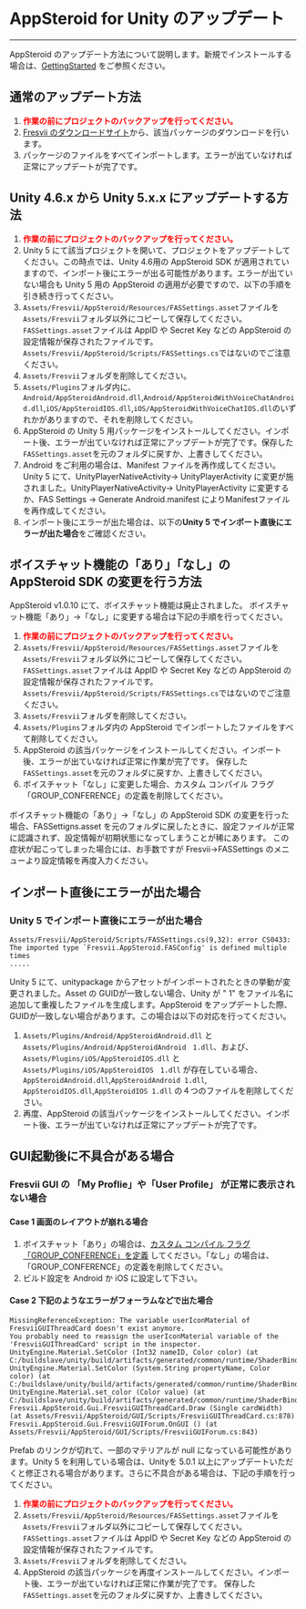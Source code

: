 # AppSteroid for Unity のアップデート

----------

AppSteroid のアップデート方法について説明します。新規でインストールする場合は、[GettingStarted](GettingStarted.md) をご参照ください。

## 通常のアップデート方法
1. **<span style="color:red">作業の前にプロジェクトのバックアップを行ってください。</span>**
2. [Fresvii のダウンロードサイト](https://fresvii.com/downloads)から、該当パッケージのダウンロードを行います。
3. パッケージのファイルをすべてインポートします。エラーが出ていなければ正常にアップデートが完了です。

## Unity 4.6.x から Unity 5.x.x にアップデートする方法
1. **<span style="color:red">作業の前にプロジェクトのバックアップを行ってください。</span>**
2. Unity 5 にて該当プロジェクトを開いて、プロジェクトをアップデートしてください。この時点では、Unity 4.6用の AppSteroid SDK が適用されていますので、インポート後にエラーが出る可能性があります。エラーが出ていない場合も Unity 5 用の AppSteroid の適用が必要ですので、以下の手順を引き続き行ってください。
3. `Assets/Fresvii/AppSteroid/Resources/FASSettings.asset`ファイルを`Assets/Fresvii`フォルダ以外にコピーして保存してください。`FASSettings.asset`ファイルは AppID や Secret Key などの AppSteroid の設定情報が保存されたファイルです。`Assets/Fresvii/AppSteroid/Scripts/FASSettings.cs`ではないのでご注意ください。
4. `Assets/Fresvii`フォルダを削除してください。
5. `Assets/Plugins`フォルダ内に、`Android/AppSteroidAndroid.dll`,`Android/AppSteroidWithVoiceChatAndroid.dll`,`iOS/AppSteroidIOS.dll`,`iOS/AppSteroidWithVoiceChatIOS.dll`のいずれかがありますので、それを削除してください。
6.  AppSteroid の Unity 5 用パッケージをインストールしてください。インポート後、エラーが出ていなければ正常にアップデートが完了です。保存した`FASSettings.asset`を元のフォルダに戻すか、上書きしてください。
7.  Android をご利用の場合は、Manifest ファイルを再作成してください。Unity 5 にて、UnityPlayerNativeActivity-> UnityPlayerActivity に変更が施されました。UnityPlayerNativeActivity-> UnityPlayerActivity に変更するか、FAS Settings -> Generate Android.manifest によりManifestファイルを再作成してください。
8.  インポート後にエラーが出た場合は、以下の**Unity 5 でインポート直後にエラーが出た場合**をご確認ください。

## ボイスチャット機能の「あり」「なし」の AppSteroid SDK の変更を行う方法

AppSteroid v1.0.10 にて、ボイスチャット機能は廃止されました。
ボイスチャット機能「あり」→「なし」に変更する場合は下記の手順を行ってください。

1. **<span style="color:red">作業の前にプロジェクトのバックアップを行ってください。</span>**
2. `Assets/Fresvii/AppSteroid/Resources/FASSettings.asset`ファイルを`Assets/Fresvii`フォルダ以外にコピーして保存してください。`FASSettings.asset`ファイルは AppID や Secret Key などの AppSteroid の設定情報が保存されたファイルです。`Assets/Fresvii/AppSteroid/Scripts/FASSettings.cs`ではないのでご注意ください。
3. `Assets/Fresvii`フォルダを削除してください。
4. `Assets/Plugins`フォルダ内の AppSteroid でインポートしたファイルをすべて削除してください。
6.  AppSteroid の該当パッケージをインストールしてください。インポート後、エラーが出ていなければ正常に作業が完了です。
保存した`FASSettings.asset`を元のフォルダに戻すか、上書きしてください。
7. ボイスチャット「なし」に変更した場合、カスタム コンパイル フラグ「GROUP_CONFERENCE」の定義を削除してください。

ボイスチャット機能の「あり」→「なし」の AppSteroid SDK の変更を行った場合、FASSettigns.asset を元のフォルダに戻したときに、設定ファイルが正常に認識されず、設定情報が初期状態になってしまうことが稀にあります。
この症状が起こってしまった場合には、お手数ですが Fresvii->FASSettings のメニューより設定情報を再度入力ください。

## インポート直後にエラーが出た場合
 
### Unity 5 でインポート直後にエラーが出た場合

    Assets/Fresvii/AppSteroid/Scripts/FASSettings.cs(9,32): error CS0433: The imported type `Fresvii.AppSteroid.FASConfig' is defined multiple times
    .....

Unity 5 にて、unitypackage からアセットがインポートされたときの挙動が変更されました。Asset の GUIDが一致しない場合、Unity が " 1" をファイル名に追加して重複したファイルを生成します。AppSteroid をアップデートした際、GUIDが一致しない場合があります。この場合は以下の対応を行ってください。

1. `Assets/Plugins/Android/AppSteroidAndroid.dll` と `Assets/Plugins/Android/AppSteroidAndroid　1.dll`、および、`Assets/Plugins/iOS/AppSteroidIOS.dll` と `Assets/Plugins/iOS/AppSteroidIOS　1.dll` が存在している場合、`AppSteroidAndroid.dll`,`AppSteroidAndroid 1.dll`, `AppSteroidIOS.dll`,`AppSteroidIOS 1.dll` の４つのファイルを削除してください。
2. 再度、AppSteroid の該当パッケージをインストールしてください。インポート後、エラーが出ていなければ正常にアップデートが完了です。

## GUI起動後に不具合がある場合

### Fresvii GUI の 「My Proflie」や「User Profile」 が正常に表示されない場合

#### Case 1 画面のレイアウトが崩れる場合

 1. ボイスチャット「あり」の場合は、[カスタム コンパイル フラグ「GROUP_CONFERENCE」を定義](%E3%82%B0%E3%83%AB%E3%83%BC%E3%83%97%E3%82%AB%E3%83%B3%E3%83%95%E3%82%A1%E3%83%AC%E3%83%B3%E3%82%B9%EF%BC%88%E3%83%9C%E3%82%A4%E3%82%B9%E3%83%81%E3%83%A3%E3%83%83%E3%83%88%EF%BC%89%E3%81%AE%E5%88%A9%E7%94%A8%E6%96%B9%E6%B3%95.md#2-%E3%82%AB%E3%82%B9%E3%82%BF%E3%83%A0-%E3%82%B3%E3%83%B3%E3%83%91%E3%82%A4%E3%83%AB-%E3%83%95%E3%83%A9%E3%82%B0-%E3%82%92%E5%AE%9A%E7%BE%A9%E3%81%99%E3%82%8B) してください。「なし」の場合は、「GROUP_CONFERENCE」の定義を削除してください。
 2. ビルド設定を Android か iOS に設定して下さい。

#### Case 2 下記のようなエラーがフォーラムなどで出た場合

    MissingReferenceException: The variable userIconMaterial of FresviiGUIThreadCard doesn't exist anymore.
    You probably need to reassign the userIconMaterial variable of the 'FresviiGUIThreadCard' script in the inspector.
    UnityEngine.Material.SetColor (Int32 nameID, Color color) (at C:/buildslave/unity/build/artifacts/generated/common/runtime/ShaderBindings.gen.cs:194)
    UnityEngine.Material.SetColor (System.String propertyName, Color color) (at C:/buildslave/unity/build/artifacts/generated/common/runtime/ShaderBindings.gen.cs:191)
    UnityEngine.Material.set_color (Color value) (at C:/buildslave/unity/build/artifacts/generated/common/runtime/ShaderBindings.gen.cs:183)
    Fresvii.AppSteroid.Gui.FresviiGUIThreadCard.Draw (Single cardWidth) (at Assets/Fresvii/AppSteroid/GUI/Scripts/FresviiGUIThreadCard.cs:878)
    Fresvii.AppSteroid.Gui.FresviiGUIForum.OnGUI () (at Assets/Fresvii/AppSteroid/GUI/Scripts/FresviiGUIForum.cs:843)
    
Prefab のリンクが切れて、一部のマテリアルが null になっている可能性があります。Unity 5 を利用している場合は、Unityを 5.0.1 以上にアップデートいただくと修正される場合があります。さらに不具合がある場合は、下記の手順を行ってください。

1. **<span style="color:red">作業の前にプロジェクトのバックアップを行ってください。</span>**
2. `Assets/Fresvii/AppSteroid/Resources/FASSettings.asset`ファイルを`Assets/Fresvii`フォルダ以外にコピーして保存してください。`FASSettings.asset`ファイルは AppID や Secret Key などの AppSteroid の設定情報が保存されたファイルです。
3. `Assets/Fresvii`フォルダを削除してください。
4.  AppSteroid の該当パッケージを再度インストールしてください。インポート後、エラーが出ていなければ正常に作業が完了です。
保存した`FASSettings.asset`を元のフォルダに戻すか、上書きしてください。
